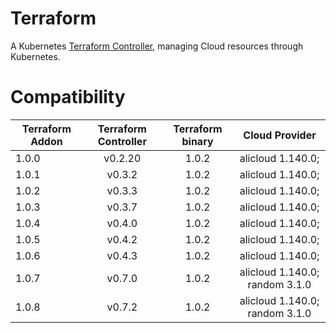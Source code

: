 # Terraform

A Kubernetes [Terraform Controller](https://github.com/oam-dev/terraform-controller), managing Cloud resources through Kubernetes.

# Compatibility

| Terraform Addon | Terraform Controller | Terraform binary |         Cloud Provider         |
|-----------------|:--------------------:|:----------------:|:------------------------------:|
| 1.0.0           |       v0.2.20        |      1.0.2       |       alicloud 1.140.0;        | 
| 1.0.1           |        v0.3.2        |      1.0.2       |       alicloud 1.140.0;        | 
| 1.0.2           |        v0.3.3        |      1.0.2       |       alicloud 1.140.0;        |
| 1.0.3           |        v0.3.7        |      1.0.2       |       alicloud 1.140.0;        |
| 1.0.4           |        v0.4.0        |      1.0.2       |       alicloud 1.140.0;        |
| 1.0.5           |        v0.4.2        |      1.0.2       |       alicloud 1.140.0;        |
| 1.0.6           |        v0.4.3        |      1.0.2       |       alicloud 1.140.0;        |
| 1.0.7           |        v0.7.0        |      1.0.2       | alicloud 1.140.0; random 3.1.0 |
| 1.0.8           |        v0.7.2        |      1.0.2       | alicloud 1.140.0; random 3.1.0 |
